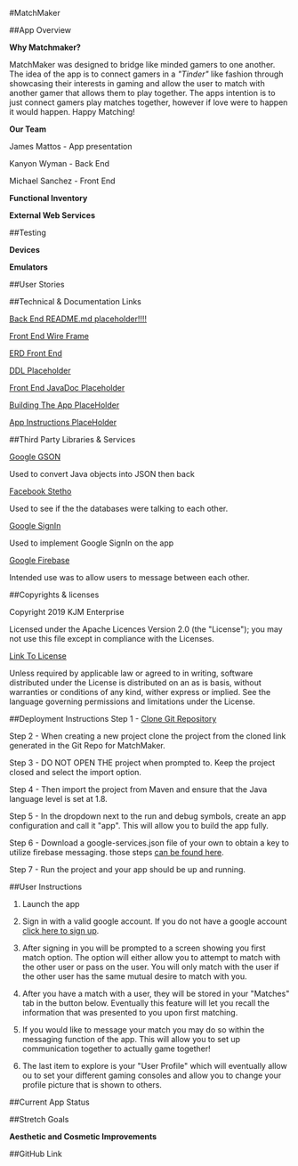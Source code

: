 #MatchMaker 

##App Overview

**Why Matchmaker?**

MatchMaker was designed to bridge like minded gamers to one another.  The idea of the app
is to connect gamers in a *"Tinder"* like fashion through showcasing their interests in gaming 
and allow the user to match with another gamer that allows them to play together. The apps 
intention is to just connect gamers play matches together, however if love were to happen it
would happen.  Happy Matching! 

**Our Team**

James Mattos - App presentation 

Kanyon Wyman - Back End

Michael Sanchez - Front End

**Functional Inventory**



**External Web Services**

##Testing



**Devices**


**Emulators**


##User Stories


##Technical & Documentation Links

[Back End README.md placeholder!!!!](https://photricity.com/flw/ajax/)

[Front End Wire Frame]()

[ERD Front End]()

[DDL Placeholder](https://photricity.com/flw/ajax/)

[Front End JavaDoc Placeholder](https://bit.ly/2qldXyP)

[Building The App PlaceHolder](https://bit.ly/2qldXyP)

[App Instructions PlaceHolder](https://bit.ly/2qldXyP)


##Third Party Libraries & Services

[Google GSON](https://github.com/google/gson)

Used to convert Java objects into JSON then back

[Facebook Stetho](https://github.com/facebook/stetho)

Used to see if the the databases were talking to each other.

[Google SignIn](https://github.com/googlesamples/google-services/tree/master/android/signin)

Used to implement Google SignIn on the app

[Google Firebase](https://github.com/firebase/)

Intended use was to allow users to message between each other. 


##Copyrights & licenses

Copyright 2019 KJM Enterprise 

Licensed under the Apache Licences Version 2.0 (the "License"); you may not use
this file except in compliance with the Licenses.

[Link To License](http://www.apache.org/licenses/LICENSE-2.0)

Unless required by applicable law or agreed to in writing, software distributed under the License
is distributed on an as is basis, without warranties or conditions of any kind, wither express or 
implied. See the language governing permissions and limitations under the License. 

##Deployment Instructions
Step 1 - [Clone Git Repository](https://github.com/kjm-enterprise/MatchMaker) 

Step 2 - When creating a new project clone the project from the cloned link generated in the Git Repo for MatchMaker.

Step 3 - DO NOT OPEN THE project when prompted to. Keep the project closed and select the import option.

Step 4 - Then import the project from Maven and ensure that the Java language level is set at 1.8.

Step 5 - In the dropdown next to the run and debug symbols, create an app configuration and call it "app". This will allow you to build the app fully.

Step 6 - Download a google-services.json file of your own to obtain a key to utilize firebase messaging. 
those steps [can be found here](https://firebase.google.com/docs/android/setup).

Step 7 - Run the project and your app should be up and running.

##User Instructions

1) Launch the app

2) Sign in with a valid google account.  If you do not have a google account [click here to sign up](https://accounts.google.com/signup/v2/webcreateaccount?hl=en-GB&flowName=GlifWebSignIn&flowEntry=SignUp&nogm=true). 

3) After signing in you will be prompted to a screen showing you first match option. The option
will either allow you to attempt to match with the other user or pass on the user.  You will only
match with the user if the other user has the same mutual desire to match with you. 

4) After you have a match with a user, they will be stored in your "Matches" tab in the button below.  Eventually 
this feature will let you recall the information that was presented to you upon first matching.

5) If you would like to message your match you may do so within the messaging function of the app. This 
will allow you to set up communication together to actually game together! 

6) The last item to explore is your "User Profile" which will eventually allow ou to set your different
gaming consoles and allow you to change your profile picture that is shown to others. 

##Current App Status


##Stretch Goals

**Aesthetic and Cosmetic Improvements**


##GitHub Link

